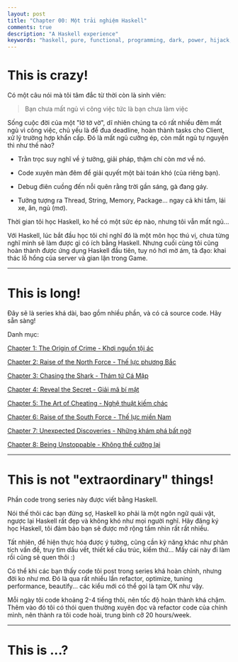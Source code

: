 ```yaml
---
layout: post
title: "Chapter 00: Một trải nghiệm Haskell"
comments: true
description: "A Haskell experience"
keywords: "haskell, pure, functional, programming, dark, power, hijack, beauty"
---
```



# This is crazy!

Có một câu nói mà tôi tâm đắc từ thời còn là sinh viên:

> Bạn chưa mất ngủ vì công việc tức là bạn chưa làm việc

Sống cuộc đời của một "lờ tờ vờ", dĩ nhiên chúng ta có rất nhiều đêm mất ngủ vì công việc, chủ yếu là để đua deadline, hoàn thành tasks cho Client, xử lý trường hợp khẩn cấp. Đó là mất ngủ cưỡng ép, còn mất ngủ tự nguyện thì như thế nào?

* Trằn trọc suy nghĩ về ý tưởng, giải pháp, thậm chí còn mơ về nó.

* Code xuyên màn đêm để giải quyết một bài toán khó (của riêng bạn).

* Debug điên cuồng đến nỗi quên rằng trời gần sáng, gà đang gáy.

* Tưởng tượng ra Thread, String, Memory, Package... ngay cả khi tắm, lái xe, ăn, ngủ (mơ).


Thời gian tôi học Haskell, ko hề có một sức ép nào, nhưng tôi vẫn mất ngủ...

Với Haskell, lúc bắt đầu học tôi chỉ nghĩ đó là một môn học thú vị, chưa từng nghĩ mình sẽ làm được gì có ích bằng Haskell. Nhưng cuối cùng tôi cũng hoàn thành được ứng dụng Haskell đầu tiên, tuy nó hơi mờ ám, tà đạo: khai thác lỗ hổng của server và gian lận trong Game.

---

# This is long!

Đây sẽ là series khá dài, bao gồm nhiều phần, và có cả source code. Hãy sẵn sàng!

Danh mục:

[Chapter 1: The Origin of Crime - Khơi nguồn tội ác](https://phuoc-thanh.github.io/2018/chapter01-the-origin-of-crime/)

[Chapter 2: Raise of the North Force - Thế lực phương Bắc](https://phuoc-thanh.github.io/2018/chapter02-raise-of-the-north-force/)

[Chapter 3: Chasing the Shark - Thám tử Cá Mập](https://phuoc-thanh.github.io/2018/chapter03-chasing-the-shark/)

[Chapter 4: Reveal the Secret - Giải mã bí mật](https://phuoc-thanh.github.io/2018/chapter04-reveal-the-secret/)

[Chapter 5: The Art of Cheating - Nghệ thuật kiếm chác](https://phuoc-thanh.github.io/2018/chapter05-the-art-of-cheating/)

[Chapter 6: Raise of the South Force - Thế lực miền Nam](https://phuoc-thanh.github.io/2018/chapter06-raise-of-the-south-force/)

[Chapter 7: Unexpected Discoveries - Những khám phá bất ngờ](https://phuoc-thanh.github.io/2018/chapter07-unexpected-discoveries/)

[Chapter 8: Being Unstoppable - Không thể cưỡng lại](https://phuoc-thanh.github.io/2018/chapter08-being-unstoppable/)

---

# This is not "extraordinary" things!

Phần code trong series này được viết bằng Haskell.

Nói thế thôi các bạn đừng sợ, Haskell ko phải là một ngôn ngữ quái vật, ngược lại Haskell rất đẹp và không khó như mọi người nghĩ. Hãy đăng ký học Haskell, tôi đảm bảo bạn sẽ được mở rộng tầm nhìn rất rất nhiều.

Tất nhiên, để hiện thực hóa được ý tưởng, cũng cần kỹ năng khác như phân tích vấn đề, truy tìm dấu vết, thiết kế cấu trúc, kiểm thử... Mấy cái này đi làm rồi cũng sẽ quen thôi :)

Có thể khi các bạn thấy code tôi post trong series khá hoàn chỉnh, nhưng đời ko như mơ. Đó là qua rất nhiều lần refactor, optimize, tuning performance, beautify... các kiểu mới có thể gọi là tạm OK như vậy.

Mỗi ngày tôi code khoảng 2-4 tiếng thôi, nên tốc độ hoàn thành khá chậm. Thêm vào đó tôi có thói quen thường xuyên đọc và refactor code của chính mình, nên thành ra tôi code hoài, trung bình cỡ 20 hours/week.

---

# This is ...?